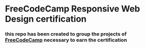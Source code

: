 # FreeCodeCamp Responsive Web Design certification
### this repo has been created to group the projects of [FreeCodeCamp](https://www.freecodecamp.org/learn) necessary to earn the certification
